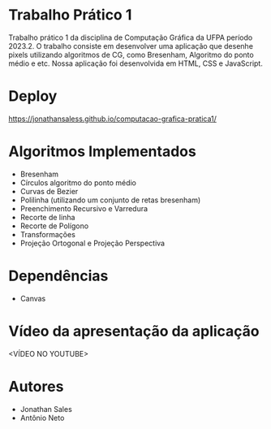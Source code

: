 # Trabalho Prático 1
Trabalho prático 1 da disciplina de Computação Gráfica da UFPA período 2023.2. O trabalho consiste em desenvolver uma aplicação que desenhe pixels utilizando algoritmos de CG, como Bresenham, Algoritmo do ponto médio e etc. Nossa aplicação foi desenvolvida em HTML, CSS e JavaScript.

# Deploy
https://jonathansaless.github.io/computacao-grafica-pratica1/

# Algoritmos Implementados
- Bresenham
- Círculos algoritmo do ponto médio
- Curvas de Bezier
- Polilinha (utilizando um conjunto de retas bresenham)
- Preenchimento Recursivo e Varredura
- Recorte de linha
- Recorte de Polígono
- Transformações
- Projeção Ortogonal e Projeção Perspectiva

# Dependências
- Canvas

# Vídeo da apresentação da aplicação
<VÍDEO NO YOUTUBE>

# Autores
- Jonathan Sales
- Antônio Neto
